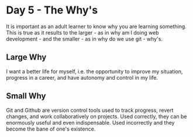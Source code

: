 # Day 5 - The Why's

It is important as an adult learner to know why you are learning something. This is true as it results to the larger - as in why am I doing web development - and the smaller - as in why do we use git - why's. 

## Large Why

I want a better life for myself, i.e. the opportunity to improve my situation, progress in a career, and have autonomy and control in my life.

## Small Why

Git and Github are version control tools used to track progress, revert changes, and work collaboratively on projects. Used correctly, they can be enormously useful and even indispensable. Used incorrectly and they become the bane of one's existence.
